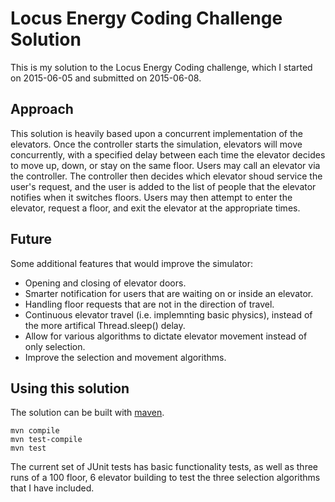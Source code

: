 # Locus Energy Coding Challenge Solution

This is my solution to the Locus Energy Coding challenge, which I started on 2015-06-05 and submitted on 2015-06-08.

## Approach

This solution is heavily based upon a concurrent implementation of the elevators. Once the controller starts the simulation, elevators will move concurrently, with a specified delay between each time the elevator decides to move up, down, or stay on the same floor. Users may call an elevator via the controller. The controller then decides which elevator shoud service the user's request, and the user is added to the list of people that the elevator notifies when it switches floors. Users may then attempt to enter the elevator, request a floor, and exit the elevator at the appropriate times. 

## Future

Some additional features that would improve the simulator: 

- Opening and closing of elevator doors.
- Smarter notification for users that are waiting on or inside an elevator.
- Handling floor requests that are not in the direction of travel.
- Continuous elevator travel (i.e. implemnting basic physics), instead of the more artifical Thread.sleep() delay.
- Allow for various algorithms to dictate elevator movement instead of only selection.
- Improve the selection and movement algorithms.

## Using this solution

The solution can be built with [maven][maven].  

    mvn compile      
    mvn test-compile 
    mvn test         

The current set of JUnit tests has basic functionality tests, as well as three runs of a 100 floor, 6 elevator building to test the three selection algorithms that I have included.


[maven]:http://maven.apache.org/
